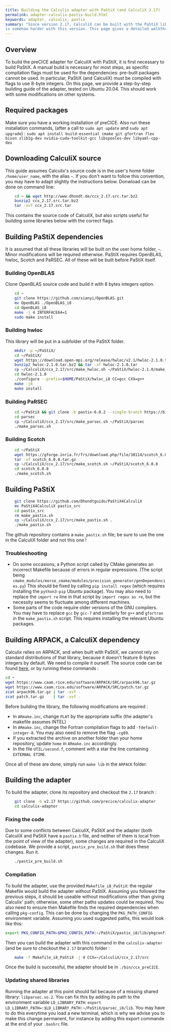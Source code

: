 ```yaml
---
title: Building the Calculix adapter with PaStiX (and CalculiX 2.17)
permalink: adapter-calculix-pastix-build.html
keywords: adapter, calculix, pastix
summary: "Since version 2.17, CalculiX can be built with the PaStiX library to increase performance with CUDA. Building the preCICE adapter
is somehow harder with this version. This page gives a detailed walkthrough to build the modified adapter."
---
```


## Overview

To build the preCICE adapter for CalculiX with PaStiX, it is first necessary to build PaStiX. A manual build is necessary for most steps, as specific compilation flags must be used for the dependencies: pre-built packages cannot be used. In particular, PaStiX (and CalculiX) must be compiled with flags to use 8-byte integers. On this page, we provide a step-by-step building guide of the adapter, tested on Ubuntu 20.04.
This should work with some modifications on other systems.

## Required packages

Make sure you have a working installation of preCICE. Also run these installation commands, (after a call to `sudo apt update` and `sudo apt upgrade`) :
`sudo apt install build-essential cmake git gfortran flex bison zlib1g-dev nvidia-cuda-toolkit-gcc libspooles-dev libyaml-cpp-dev`

## Downloading CalculiX source

This guide assumes Calculix's source code is in the user's home folder `/home/user_name`, with the alias `~`. If you don't want to follow this convention, you may have to adapt slightly the instructions below. Donwload can be done on command line:

```bash
    cd ~ && wget http://www.dhondt.de/ccx_2.17.src.tar.bz2
    bunzip2 ccx_2.17.src.tar.bz2
    tar -xvf ccx_2.17.src.tar

```

This contains the source code of CalculiX, but also scripts useful for building some libraries below with the correct flags.

## Building PaStiX dependencies

It is assumed that all these libraries will be built on the user home folder, `~`. Minor modifications will be required otherwise.
PaStiX requires OpenBLAS, hwloc, Scotch and PaRSEC. All of these will be built before PaStiX itself.

### Building OpenBLAS

Clone OpenBLAS source code and build it with 8 bytes integers option.

```bash
    cd ~ 
    git clone https://github.com/xianyi/OpenBLAS.git 
    mv OpenBLAS ./OpenBLAS_i8
    cd OpenBLAS_i8 
    make -j 4 INTERFACE64=1 
    sudo make install

```

### Building hwloc

This library will be put in a subfolder of the PaStiX folder.

```bash
    mkdir -p ~/PaStiX/ 
    cd ~/PaStiX/ 
    wget https://download.open-mpi.org/release/hwloc/v2.1/hwloc-2.1.0.tar.bz2
    bunzip2 hwloc-2.1.0.tar.bz2 && tar -xf hwloc-2.1.0.tar
    cp ~/CalculiX/ccx_2.17/src/make_hwloc.sh ~/PaStiX/hwloc-2.1.0/make_hwloc.sh
    cd hwloc-2.1.0
    ./configure --prefix=$HOME/PaStiX/hwloc_i8 CC=gcc CXX=g++
    make -j8
    make install

```

### Building PaRSEC

```bash
    cd ~/PaStiX && git clone -b pastix-6.0.2 --single-branch https://bitbucket.org/mfaverge/parsec.git
    cd parsec
    cp ~/CalculiX/ccx_2.17/src/make_parsec.sh ~/PaStiX/parsec
    ./make_parsec.sh

```

### Building Scotch

```bash
    cd ~/PaStiX
    wget https://gforge.inria.fr/frs/download.php/file/38114/scotch_6.0.8.tar.gz
    tar -xf scotch_6.0.8.tar.gz
    cp ~/CalculiX/ccx_2.17/src/make_scotch.sh ~/PaStiX/scotch_6.0.8
    cd scotch_6.0.8
    ./make_scotch.sh

```

## Building PaStiX

```bash
    git clone https://github.com/Dhondtguido/PaStiX4CalculiX 
    mv PaStiX4CalculiX pastix_src
    cd pastix_src
    rm make_pastix.sh
    cp ~/CalculiX/ccx_2.17/src/make_pastix.sh .
    ./make_pastix.sh

```

The github repository contains a `make_pastix.sh` file; be sure to use the one in the CalculiX folder and not this one !

### Troubleshooting

- On some occasions, a Python script called by CMake generates an incorrect Makefile because of errors in regular expressions. (The script being `cmake_modules/morse_cmake/modules/precision_generator/genDependencies.py`) This should be fixed by calling `pip install regex` (which requires installing the `python3-pip` Ubuntu package). You may also need to replace the `import re` line in that script by `import regex as re`, but the necessity seems to fluctuate among different machines.
- Some parts of the code require older versions of the GNU compilers. You may have to replace `gcc` by `gcc-7` and similarly for `g++` and `gfortran` in the `make_pastix.sh` script. This requires installing the relevant Ubuntu packages.

## Building ARPACK, a CalculiX dependency

Calculix relies on ARPACK, and when built with PaStiX, we cannot rely on standard distributions of that library, because it doesn't feature 8-bytes integers by default. We need to compile it ourself. The source code can be found [here](https://www.caam.rice.edu/software/ARPACK/), or by running these commands :

```bash
cd ~
wget https://www.caam.rice.edu/software/ARPACK/SRC/arpack96.tar.gz
wget https://www.caam.rice.edu/software/ARPACK/SRC/patch.tar.gz
zcat arpack96.tar.gz | tar -xvf -
zcat patch.tar.gz    | tar -xvf -

```

Before building the library, the following modifications are required :

- In `ARmake.inc`, change `PLAT` by the appropriate suffix (the adapter's makefile assumes INTEL)
- In `ARmake.inc`, change the Fortran compilation flags to add `-fdefault-integer-8`. You may also need to remove the flag `-cg89`.
- If you extracted the archive on another folder than your home repository, update `home` in `ARmake.inc` accordingly.
- In the file `UTIL/second.f`, comment with a star the line containing `EXTERNAL ETIME`.

Once all of these are done, simply run `make lib` in the `ARPACK` folder.

## Building the adapter

To build the adapter, clone its repository and checkout the `2.17` branch :

```bash
    git clone -b v2.17 https://github.com/precice/calculix-adapter
    cd calculix-adapter
```

### Fixing the code

Due to some conflicts between CalculiX, PaStiX and the adapter (both CalculiX and PaStiX have a `pastix.h` file, and neither of them is local from the point of view of the adapter), some changes are required in the CalculiX codebase. We provide a script, `pastix_pre_build.sh` that does these changes. Run it.

```bash
    ./pastix_pre_build.sh
```

### Compilation

To build the adapter, use the provided `Makefile_i8_PaStiX`: the regular Makefile would build the adapter without PaStiX. Assuming you followed the previous steps, it should be useable without modifications other than giving Calculix' path; otherwise, some other paths updates could be required. You also need to ensure then Makefile finds the required dependencies when calling `pkg-config`. This can be done by changing the `PKG_PATH_CONFIG` environment variable. Assuming you used suggested paths, this would look like this:
```bash
export PKG_CONFIG_PATH=$PKG_CONFIG_PATH:~/PaStiX/pastix_i8/lib/pkgconfig/:~/PaStiX/hwloc_i8/lib/pkgconfig/:~/PaStiX/parsec_i8/lib/pkgconfig/
```

Then you can build the adapter with this command in the `calculix-adapter` (and be sure to checkout the `2.17` branch) folder :

```bash
    make -f Makefile_i8_PaStiX -j 4 CCX=~/CalculiX/ccx_2.17/src
```

Once the build is successful, the adapter should be in `./bin/ccx_preCICE`.

### Updating shared libraries

Running the adapter at this point should fail because of a missing shared library: `libparsec.so.2`. You can fix this by adding its path to the environment variable `LD_LIBRARY_PATH`: `export LD_LIBRARY_PATH=:$LD_LIBRARY_PATH:~/PaStiX/parsec_i8/lib`. You may have to do this everytime you load a new terminal, which is why we advise you to make this change permanent, for instance by adding this export commande at the end of your `.bashrc` file.
